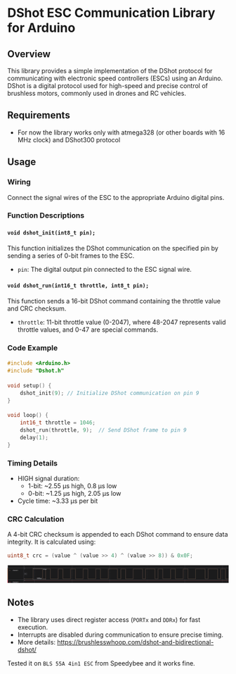 # DShot ESC Communication Library for Arduino

## Overview
This library provides a simple implementation of the DShot protocol for communicating with electronic speed controllers (ESCs) using an Arduino. DShot is a digital protocol used for high-speed and precise control of brushless motors, commonly used in drones and RC vehicles.

## Requirements
- For now the library works only with atmega328 (or other boards with 16 MHz clock) and DShot300 protocol

## Usage
### Wiring
Connect the signal wires of the ESC to the appropriate Arduino digital pins.

### Function Descriptions

#### `void dshot_init(int8_t pin);`
This function initializes the DShot communication on the specified pin by sending a series of 0-bit frames to the ESC.
- `pin`: The digital output pin connected to the ESC signal wire.

#### `void dshot_run(int16_t throttle, int8_t pin);`
This function sends a 16-bit DShot command containing the throttle value and CRC checksum.
- `throttle`: 11-bit throttle value (0-2047), where 48-2047 represents valid throttle values, and 0-47 are special commands.

### Code Example
```cpp
#include <Arduino.h>
#include "Dshot.h"

void setup() {
    dshot_init(9); // Initialize DShot communication on pin 9
}

void loop() {
    int16_t throttle = 1046;
    dshot_run(throttle, 9);  // Send DShot frame to pin 9
    delay(1);
}
```

### Timing Details
- HIGH signal duration:
  - 1-bit: ~2.55 µs high, 0.8 µs low
  - 0-bit: ~1.25 µs high, 2.05 µs low
- Cycle time: ~3.33 µs per bit

### CRC Calculation
A 4-bit CRC checksum is appended to each DShot command to ensure data integrity. It is calculated using:
```cpp
uint8_t crc = (value ^ (value >> 4) ^ (value >> 8)) & 0x0F;
```

![image info](dshot_frame.png)


## Notes
- The library uses direct register access (`PORTx` and `DDRx`) for fast execution.
- Interrupts are disabled during communication to ensure precise timing.
- More details: https://brushlesswhoop.com/dshot-and-bidirectional-dshot/

Tested it on `BLS 55A 4in1 ESC` from Speedybee and it works fine. 
